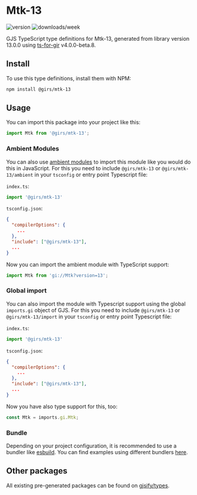 
# Mtk-13

![version](https://img.shields.io/npm/v/@girs/mtk-13)
![downloads/week](https://img.shields.io/npm/dw/@girs/mtk-13)


GJS TypeScript type definitions for Mtk-13, generated from library version 13.0.0 using [ts-for-gir](https://github.com/gjsify/ts-for-gir) v4.0.0-beta.8.


## Install

To use this type definitions, install them with NPM:
```bash
npm install @girs/mtk-13
```

## Usage

You can import this package into your project like this:
```ts
import Mtk from '@girs/mtk-13';
```

### Ambient Modules

You can also use [ambient modules](https://github.com/gjsify/ts-for-gir/tree/main/packages/cli#ambient-modules) to import this module like you would do this in JavaScript.
For this you need to include `@girs/mtk-13` or `@girs/mtk-13/ambient` in your `tsconfig` or entry point Typescript file:

`index.ts`:
```ts
import '@girs/mtk-13'
```

`tsconfig.json`:
```json
{
  "compilerOptions": {
    ...
  },
  "include": ["@girs/mtk-13"],
  ...
}
```

Now you can import the ambient module with TypeScript support: 

```ts
import Mtk from 'gi://Mtk?version=13';
```

### Global import

You can also import the module with Typescript support using the global `imports.gi` object of GJS.
For this you need to include `@girs/mtk-13` or `@girs/mtk-13/import` in your `tsconfig` or entry point Typescript file:

`index.ts`:
```ts
import '@girs/mtk-13'
```

`tsconfig.json`:
```json
{
  "compilerOptions": {
    ...
  },
  "include": ["@girs/mtk-13"],
  ...
}
```

Now you have also type support for this, too:

```ts
const Mtk = imports.gi.Mtk;
```

### Bundle

Depending on your project configuration, it is recommended to use a bundler like [esbuild](https://esbuild.github.io/). You can find examples using different bundlers [here](https://github.com/gjsify/ts-for-gir/tree/main/examples).

## Other packages

All existing pre-generated packages can be found on [gjsify/types](https://github.com/gjsify/types).

